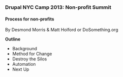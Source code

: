 ### Drupal NYC Camp 2013: Non-profit Summit
#### Process for non-profits


By Desmond Morris & Matt Holford or DoSomething.org

**Outline**
* Background
* Method for Change
* Destroy the Silos
* Automation
* Next Up
